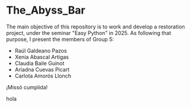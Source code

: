 # The_Abyss_Bar
The main objective of this repository is to work and develop a restoration project, under the seminar "Easy Python" in 2025. As following that purpose, I present the members of Group 5:
- Raúl Galdeano Pazos
- Xenia Abascal Artigas
- Claudia Baile Guinot
- Ariadna Cuevas Picart
- Carlota Amorós Llonch

¡Missó cumplida!

hola
